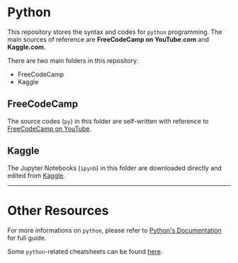 # **Python**

This repository stores the syntax and codes for `python` programming. The main sources of reference are **FreeCodeCamp on YouTube.com** and **Kaggle.com**.

There are two main folders in this repository:

* FreeCodeCamp
* Kaggle

## **FreeCodeCamp**

The source codes (`py`) in this folder are self-written with reference to [FreeCodeCamp on YouTube](https://www.youtube.com/watch?v=rfscVS0vtbw).

## **Kaggle**

The Jupyter Notebooks (`ipynb`) in this folder are downloaded directly and edited from [Kaggle](https://www.kaggle.com/learn/python).

---

# **Other Resources**

For more informations on `python`, please refer to [Python's Documentation](https://docs.python.org/3/) for full guide.

Some `python`-related cheatsheets can be found [here](https://blog.finxter.com/collection-5-cheat-sheets-every-python-coder-must-own/).